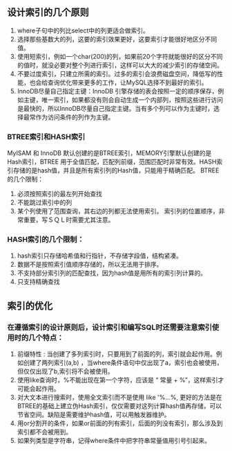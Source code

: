 ## 设计索引的几个原则
1.  where子句中的列比select中的列更适合做索引。
2.  选择那些基数大的列，这要的索引效果更好，这要索引才能很好地区分不同值。
3.  使用短索引，例如一个char(200)的列，如果前20个字符就能很好的区分不同的值时，就没必要对整个列进行索引，这样可以大大的减少索引的存储空间。
4.  不要过度索引，只建立所需的索引。过多的索引会浪费磁盘空间，降低写的性能，也会给查询优化带来更多的工作，让MySQL选择不到最好的索引。
5.  InnoDB尽量自己指定主键：InnoDB 引擎存储的表会按照一定的顺序保存，例如主键，唯一索引，如果都没有则会自动生成一个内部列，按照这些进行访问是最快的，所以InnoDB尽量自己指定主键。当有多个列可以作为主键时，选择最常作为访问条件的列作为主键。

### BTREE索引和HASH索引
MyISAM 和 InnoDB 默认创建的是BTREE索引，MEMORY引擎默认创建的是Hash索引，BTREE 用于全值匹配，匹配列前缀，范围匹配时非常有效。HASH索引存储的是hash值，并且是所有索引列的Hash值，只能用于精确匹配。
BTREE 的几个限制：
1. 必须按照索引的最左列开始查找
2. 不能跳过索引中的列
3. 某个列使用了范围查询，其右边的列都无法使用索引。
 索引列的位置顺序，非常重要，写ＳＱＬ时需要尤其注意。
 
### HASH索引的几个限制：
1. hash索引只存储哈希值和行指针，不存储字段值，结构紧凑。
2. 数据不是按照索引值顺序存储的，所以无法用于排序。
3. 不支持部分索引列的匹配查找，因为hash值是用所有的索引列计算的。
4. 只支持精确查找

## 索引的优化
### 在遵循索引的设计原则后，设计索引和编写SQL时还需要注意索引使用时的几个特点：
1. 前缀特性 : 当创建了多列索引时，只要用到了前面的列，索引就会起作用。例如创建了两列索引(a,b) ，当where条件语句中仅出现了a，索引也会被使用，但仅仅出现了b,索引将不会被使用。
2. 使用like查询时，%不能出现在第一个字符，应该是 “ 常量 + %”，这样索引才可能会起作用。
3. 对大文本进行搜索时，使用全文索引而不是使用 like '%...%, 更好的方法是在BTREE的基础上建立伪Hash索引，仅仅需要对这列计算hash值再存储，可以节省空间。缺陷是需要维护hash值，可以用触发器维护。
4. 用or分割开的条件，如果or前面的列有索引，后面的列没有索引，那么涉及到索引都不会被用到。 
5. 如果列类型是字符串，记得where条件中把字符串常量值用引号引起来。
